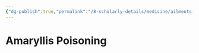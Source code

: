 ```yaml
---
{"dg-publish":true,"permalink":"/8-scholarly-details/medicine/ailments-and-injuries/amaryllis-poisoning/","noteIcon":""}
---
```


# Amaryllis Poisoning
